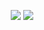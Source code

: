 <p align="center">
  <img src="https://github-readme-stats.vercel.app/api?username=Unam3dd&theme=cobalt&show_icons=true">
  <img src="https://github-readme-stats.vercel.app/api/top-langs/?username=Unam3dd&theme=cobalt&layout=compact&langs_count=10&hide=html,css,php">
</p>
